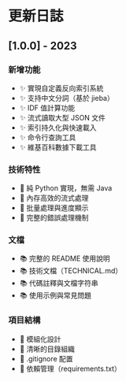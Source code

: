 # 更新日誌

## [1.0.0] - 2023

### 新增功能
- ✨ 實現自定義反向索引系統
- ✨ 支持中文分詞（基於 jieba）
- ✨ IDF 值計算功能
- ✨ 流式讀取大型 JSON 文件
- ✨ 索引持久化與快速載入
- ✨ 命令行查詢工具
- ✨ 維基百科數據下載工具

### 技術特性
- 🚀 純 Python 實現，無需 Java
- 🚀 內存高效的流式處理
- 🚀 批量處理與進度顯示
- 🚀 完整的錯誤處理機制

### 文檔
- 📚 完整的 README 使用說明
- 📚 技術文檔（TECHNICAL.md）
- 📚 代碼註釋與文檔字符串
- 📚 使用示例與常見問題

### 項目結構
- 📁 模組化設計
- 📁 清晰的目錄組織
- 📁 .gitignore 配置
- 📁 依賴管理（requirements.txt）
